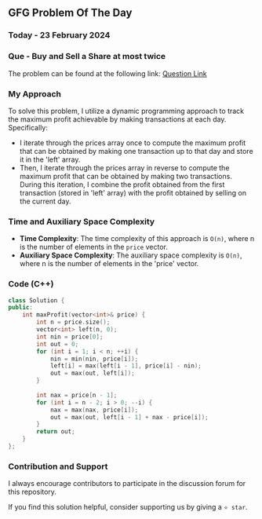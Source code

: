 ## GFG Problem Of The Day

### Today - 23 February 2024
### Que - Buy and Sell a Share at most twice
The problem can be found at the following link: [Question Link](https://www.geeksforgeeks.org/problems/buy-and-sell-a-share-at-most-twice/1)

### My Approach
To solve this problem, I utilize a dynamic programming approach to track the maximum profit achievable by making transactions at each day. Specifically:
- I iterate through the prices array once to compute the maximum profit that can be obtained by making one transaction up to that day and store it in the 'left' array.
- Then, I iterate through the prices array in reverse to compute the maximum profit that can be obtained by making two transactions. During this iteration, I combine the profit obtained from the first transaction (stored in 'left' array) with the profit obtained by selling on the current day.

### Time and Auxiliary Space Complexity

- **Time Complexity**: The time complexity of this approach is `O(n)`, where n is the number of elements in the `price` vector.
- **Auxiliary Space Complexity**: The auxiliary space complexity is `O(n)`, where n is the number of elements in the 'price' vector.

### Code (C++)
```cpp
class Solution {
public:
    int maxProfit(vector<int>& price) {
        int n = price.size();
        vector<int> left(n, 0);
        int nin = price[0];
        int out = 0;
        for (int i = 1; i < n; ++i) {
            nin = min(nin, price[i]);
            left[i] = max(left[i - 1], price[i] - nin);
            out = max(out, left[i]);
        }
        
        int nax = price[n - 1];
        for (int i = n - 2; i > 0; --i) {
            nax = max(nax, price[i]);
            out = max(out, left[i - 1] + nax - price[i]);
        }
        return out;
    }
};
```

### Contribution and Support

I always encourage contributors to participate in the discussion forum for this repository.

If you find this solution helpful, consider supporting us by giving a `⭐ star`.
